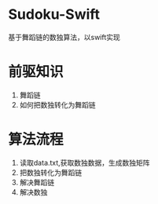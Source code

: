 # Sudoku-Swift
基于舞蹈链的数独算法，以swift实现
# 前驱知识
1. 舞蹈链
2. 如何把数独转化为舞蹈链
# 算法流程
1. 读取data.txt,获取数独数据，生成数独矩阵
2. 把数独转化为舞蹈链
3. 解决舞蹈链
4. 解决数独
